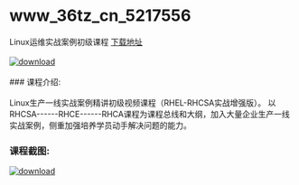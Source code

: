 # www_36tz_cn_5217556
Linux运维实战案例初级课程
[下载地址](http://www.36tz.cn/article/5217556 "下载地址")
<br/></br>[![download](http://36tz.cn/muke_img/2021_01_1-43.png "下载地址")](http://www.36tz.cn/article/5217556 "下载地址")
<br/></br>### 课程介绍:<br/></br>Linux生产一线实战案例精讲初级视频课程（RHEL-RHCSA实战增强版）。
以RHCSA------RHCE------RHCA课程为课程总线和大纲，加入大量企业生产一线实战案例，侧重加强培养学员动手解决问题的能力。

### 课程截图:
[![download](http://36tz.cn/muke_img/2021_01_2-49.png "下载地址")](http://www.36tz.cn/article/5217556 "下载地址")
